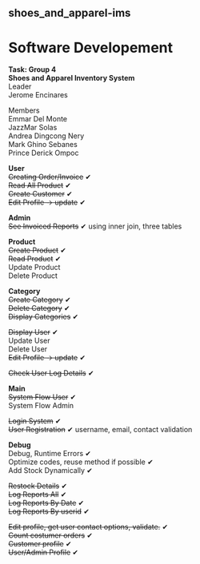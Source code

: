 ## shoes_and_apparel-ims
# Software Developement

**Task: Group 4** <br>
**Shoes and Apparel Inventory System** <br>
Leader <br>
Jerome Encinares <br>

Members <br>
Emmar Del Monte <br>
JazzMar Solas <br>
Andrea Dingcong Nery <br>
Mark Ghino Sebanes <br>
Prince Derick Ompoc <br>

**User** <br>
~~Creating Order/Invoice~~ ✔ <br>
~~Read All Product~~ ✔ <br>
~~Create Customer~~ ✔  <br>
~~Edit Profile -> update~~  ✔ <br>

**Admin** <br>
~~See Invoiced Reports~~ ✔ using inner join, three tables  <br>

**Product** <br>
~~Create Product~~ ✔ <br>
~~Read Product~~ ✔ <br>
Update Product <br>
Delete Product <br>

**Category** <br>
~~Create Category~~ ✔ <br>
~~Delete Category~~ ✔ <br>
~~Display Categories~~ ✔ <br>

~~Display User~~ ✔ <br>
Update User <br>
Delete User <br>
~~Edit Profile -> update~~ ✔ <br>

~~Check User Log Details~~ ✔ <br>

**Main** <br>
~~System Flow User~~ ✔ <br>
System Flow Admin <br>

~~Login System~~ ✔ <br>
~~User Registration~~ ✔ username, email, contact validation <br>

**Debug** <br>
Debug, Runtime Errors ✔  <br>
Optimize codes, reuse method if possible ✔  <br>
Add Stock Dynamically ✔  <br>

~~Restock Details~~ ✔  <br>
~~Log Reports All~~  ✔  <br>
~~Log Reports By Date~~ ✔  <br>
~~Log Reports By userid~~ ✔  <br>

~~Edit profile, get user contact options, validate.~~ ✔  <br>
~~Count costumer orders~~ ✔  <br>
~~Customer profile~~ ✔  <br>
~~User/Admin Profile~~ ✔  <br>

